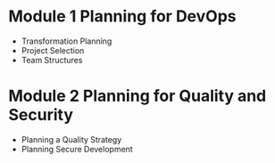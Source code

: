 # Module 1 Planning for DevOps

- Transformation Planning
- Project Selection
- Team Structures

# Module 2 Planning for Quality and Security

- Planning a Quality Strategy
- Planning Secure Development
